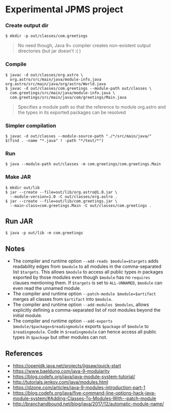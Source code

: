 Experimental JPMS project
===

### Create output dir
```
$ mkdir -p out/classes/com.greetings
```
> No need though, Java 9+ compiler creates non-existent output directories (but jar doesn't :( )

### Compile
```
$ javac -d out/classes/org.astro \
  org.astro/src/main/java/module-info.java org.astro/src/main/java/org/astro/World.java
$ javac -d out/classes/com.greetings --module-path out/classes \
  com.greetings/src/main/java/module-info.java \
  com.greetings/src/main/java/com/greetings/Main.java
```
> Specifies a module path so that the reference to module org.astro and the types in its exported packages can be resolved

### Simpler compilation
```
$ javac -d out/classes --module-source-path "./*/src/main/java/" $(find . -name "*.java" ! -path "*/test/*")
```

### Run
```
$ java --module-path out/classes -m com.greetings/com.greetings.Main
```

### Make JAR
```
$ mkdir out/lib
$ jar --create --file=out/lib/org.astro@1.0.jar \
  --module-version=1.0 -C out/classes/org.astro .
$ jar --create --file=out/lib/com.greetings.jar \
  --main-class=com.greetings.Main -C out/classes/com.greetings .
```

## Run JAR
```
$ java -p out/lib -m com.greetings
```

## Notes
* The compiler and runtime option `--add-reads $module=$targets` adds readability edges from `$module` to all modules
in the comma-separated list `$targets`. This allows `$module` to access all public types in packages exported by
those modules even though `$module` has no `requires` clauses mentioning them. If `$targets` is set to `ALL-UNNAMED`,
`$module` can even read the unnamed module.
* The compiler and runtime option `--patch-module $module=$artifact` merges all classes from `$artifact` into `$module`.
* The compiler and runtime option `--add-modules $modules`, allows explicitly defining a comma-separated
list of root modules beyond the initial module.
* The compiler and runtime option `--add-exports $module/$package=$readingmodule` exports `$package` of `$module` to
`$readingmodule`. Code in `$readingmodule` can hence access all public types in `$package` but other modules can not.

## References
* https://openjdk.java.net/projects/jigsaw/quick-start
* https://www.baeldung.com/java-9-modularity
* https://blog.codefx.org/java/java-module-system-tutorial/
* http://tutorials.jenkov.com/java/modules.html
* https://dzone.com/articles/java-9-modules-introduction-part-1
* https://blog.codefx.org/java/five-command-line-options-hack-java-module-system/#Adding-Classes-To-Modules-With--patch-module
* http://branchandbound.net/blog/java/2017/12/automatic-module-name/

